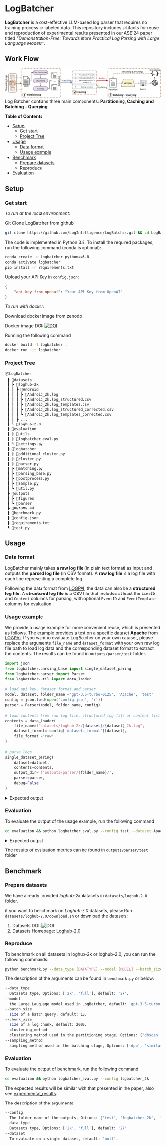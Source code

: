 # LogBatcher


**LogBatcher** is a cost-effective LLM-based log parser that requires no training process or labeled data. This repository includes artifacts for reuse and reproduction of experimental results presented in our ASE'24 paper titled *"Demonstration-Free: Towards More Practical Log Parsing with Large Language Models"*.

## Work Flow
![workflow](outputs/figures/workflow.png)
Log Batcher contians three main components: **Partitioning, Caching and Batching - Querying** 


**Table of Contents**
  - [Setup](#setup)
    - [Get start](#get-start)
    - [Project Tree](#project-tree)
  - [Usage](#usage)
    - [Data format](#data-format)
    - [Usage example](#usage-example)
  - [Benchmark](#benchmark)
    - [Prepare datasets](#prepare-datasets)
    - [Reproduce](#reproduce)
  - [Evaluation](#evaluation)

## Setup


### Get start

_To run at the local environment:_

Git Clone LogBatcher from github
```bash
git clone https://github.com/LogIntelligence/LogBatcher.git && cd LogBatcher
```

The code is implemented in Python 3.8. To install the required packages, run the following command (conda is optional):
```bash
conda create -n logbatcher python==3.8
conda activate logbatcher
pip install -r requirements.txt
```

Upload your API Key in `config.json`:
```json
{
    "api_key_from_openai": "Your API Key from OpenAI"
}
```

_To run with docker:_

Download docker image from zenodo 

Docker image DOI: [![DOI](https://zenodo.org/badge/DOI/10.5281/zenodo.13373216.svg)](https://doi.org/10.5281/zenodo.13373216)

Running the following command

```bash
docker build -t logbatcher .
docker run -it logbatcher
```

### Project Tree

```
📦LogBatcher
 ┣ 📂datasets
 ┃ ┣ 📂loghub-2k
 ┃ ┃ ┣ 📂Android
 ┃ ┃ ┃ ┣ 📜Android_2k.log
 ┃ ┃ ┃ ┣ 📜Android_2k.log_structured.csv
 ┃ ┃ ┃ ┣ 📜Android_2k.log_templates.csv
 ┃ ┃ ┃ ┣ 📜Android_2k.log_structured_corrected.csv
 ┃ ┃ ┃ ┗ 📜Android_2k.log_templates_corrected.csv
 ┃ ┃ ┣ ...
 ┃ ┗ 📂loghub-2.0
 ┣ 📂evaluation
 ┃ ┣ 📂utils
 ┃ ┣ 📜logbatcher_eval.py
 ┃ ┗ 📜settings.py
 ┣ 📂logbatcher
 ┃ ┣ 📜additional_cluster.py
 ┃ ┣ 📜cluster.py
 ┃ ┣ 📜parser.py
 ┃ ┣ 📜matching.py
 ┃ ┣ 📜parsing_base.py
 ┃ ┣ 📜postprocess.py
 ┃ ┣ 📜sample.py
 ┃ ┗ 📜util.py
 ┣ 📂outputs
 ┃ ┣ 📂figures
 ┃ ┗ 📂parser
 ┣ 📜README.md
 ┣ 📜benchmark.py
 ┣ 📜config.json
 ┣ 📜requirements.txt
 ┗ 📜test.py
```

## Usage

### Data format

LogBatcher mainly takes **a raw log file** (in plain text format) as input and outputs the **parsed log file** (in CSV format). A **raw log file** is a log file with each line representing a complete log. 

Following the data format from [LOGPAI](https://github.com/logpai/loghub), the data can also be a **structured log file**. A **structured log file** is a CSV file that includes at least the `LineID` and `Content` columns for parsing, with optional `EventID` and `EventTemplate` columns for evaluation.

### Usage example

We provide a usage example for more convenient reuse, which is presented as follows. The example provides a test on a specific dataset **Apache** from [LOGPAI](https://github.com/logpai/loghub). If you want to evaluate LogBatcher on your own dataset, please replace the arguments `file_name` and `dataset_format` with your own raw log file path to load log data and the corresponding dataset format to extract the contents. The results can be found in `outputs/parser/test` folder.

```python
import json
from logbatcher.parsing_base import single_dataset_paring
from logbatcher.parser import Parser
from logbatcher.util import data_loader

# load api key, dataset format and parser
model, dataset, folder_name ='gpt-3.5-turbo-0125', 'Apache', 'test'
config = json.load(open('config.json', 'r'))
parser = Parser(model, folder_name, config)

# load contents from raw log file, structured log file or content list
contents = data_loader(
    file_name=f"datasets/loghub-2k/{dataset}/{dataset}_2k.log",
    dataset_format= config['datasets_format'][dataset],
    file_format ='raw'
)

# parse logs
single_dataset_paring(
    dataset=dataset,
    contents=contents,
    output_dir= f'outputs/parser/{folder_name}/',
    parser=parser,
    debug=False
)
```

<details>
<summary>Expected output</summary>

```
python test.py
Parsing 2000 logs in dataset Apache...
100%|██████████████████████████████████| 2000/2000 [00:04<00:00, 420.55log/s]
parsing time: 4.756490230560303
idetified templates: 6
```
</details>

### Evaluation

To evaluate the output of the usage example, run the following command
```bash
cd evaluation && python logbatcher_eval.py --config test --dataset Apache
```

<details>
<summary>Expected output</summary>


```
Calculating Edit Distance....
100%|███████████████████████████████████████████████████████████| 2000/2000 [00:00<00:00, 4029110.47it/s]
Normalized_Edit_distance (NED): 1.0000, ED: 0.0000,
Grouping Accuracy calculation done. [Time taken: 0.002]
Start compute grouping accuracy
100%|███████████████████████████████████████████████████████████| 6/6 [00:00<00:00, 2084.64it/s]
Grouping_Accuracy (GA): 1.0000, FGA: 1.0000,
Grouping Accuracy calculation done. [Time taken: 0.006]
Parsing_Accuracy (PA): 1.0000
Parsing Accuracy calculation done. [Time taken: 0.001]
100%|███████████████████████████████████████████████████████████| 6/6 [00:00<00:00, 10677.06it/s]
PTA: 1.0000, RTA: 1.0000 FTA: 1.0000
Identify : 6, Groundtruth : 6
Template-level accuracy calculation done. [Time taken: 0.003]
```
</details>

The results of evaluation metrics can be found in `outputs/parser/test` folder

## Benchmark

### Prepare datasets

We have already provided _loghub-2k_ datasets in `datasets/loghub-2.0` folder.

if you want to benchmark on _Loghub-2.0_ datasets, please Run `datasets/loghub-2.0/download.sh` or download the datasets:


1. Datasets DOI: ![DOI](https://zenodo.org/badge/DOI/10.5281/zenodo.8275861.svg)
2. Datasets Homepage: [Loghub-2.0](https://zenodo.org/records/8275861)

### Reproduce

To benchmark on all datasets in loghub-2k or loghub-2.0, you can run the following commands:
```bash
python benchmark.py --data_type [DATATYPE] --model [MODEL] --batch_size [BATCHSIZE] --chunk_size [CHUNKSIZE] --sampling_method [SAMPLINGMETHOD]
```

The description of the arguments can be found in `benchmark.py` or below:

```bash
--data_type
  Datasets type, Options: ['2k', 'full'], default: '2k'.
--model
  the Large Lauguage model used in LogBatcher, default: 'gpt-3.5-turbo-0125'.
--batch_size
  size of a batch query, default: 10.
--chunk_size
  size of a log chunk, default: 2000.
--clustering_method
  clustering method used in the partitioning stage, Options: ['dbscan', 'meanshift', 'hierarchical'], default: 'dbscan'.
--sampling_method
  sampling method used in the batching stage, Options: ['dpp', 'similar', 'random'], default: 'dpp'.
```

### Evaluation

To evaluate the output of benchmark, run the following command
```bash
cd evaluation && python logbatcher_eval.py --config logbatcher_2k
```


The expected results will be similar with that presented in the paper, also see [experimental_results](docs/experimental_results.md).


The description of the arguments:

```bash
--config
  The folder name of the outputs, Options: ['test', 'logbatcher_2k', 'logbatcher_full']
--data_type
  Datasets type, Options: ['2k', 'full'], default: '2k'
--dataset
  To evaluate on a single dataset, default: 'null'.
```
